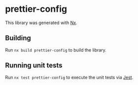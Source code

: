 # prettier-config

This library was generated with [Nx](https://nx.dev).

## Building

Run `nx build prettier-config` to build the library.

## Running unit tests

Run `nx test prettier-config` to execute the unit tests via [Jest](https://jestjs.io).

